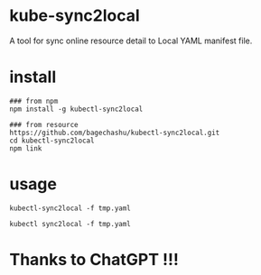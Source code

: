 # kube-sync2local
A tool for sync online resource detail to Local YAML manifest file.

# install

```
### from npm
npm install -g kubectl-sync2local

### from resource
https://github.com/bagechashu/kubectl-sync2local.git
cd kubectl-sync2local
npm link

```

# usage

```
kubectl-sync2local -f tmp.yaml

kubectl sync2local -f tmp.yaml

```

# Thanks to ChatGPT !!!
